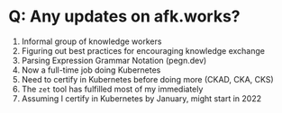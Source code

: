 # Q: Any updates on afk.works?

1. Informal group of knowledge workers
1. Figuring out best practices for encouraging knowledge exchange
1. Parsing Expression Grammar Notation (pegn.dev)
1. Now a full-time job doing Kubernetes
1. Need to certify in Kubernetes before doing more (CKAD, CKA, CKS)
1. The `zet` tool has fulfilled most of my immediately 
1. Assuming I certify in Kubernetes by January, might start in 2022
